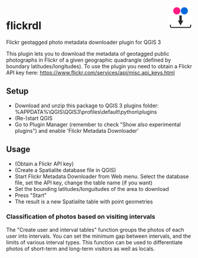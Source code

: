 <img align="right" src="icon.png" />

# flickrdl
Flickr geotagged photo metadata downloader plugin for QGIS 3

This plugin lets you to download the metadata of geotagged public photographs in Flickr of a given geographic quadrangle (defined by boundary latitudes/longitudes).
To use the plugin you need to obtain a Flickr API key here:
https://www.flickr.com/services/api/misc.api_keys.html

## Setup
- Download and unzip this package to QGIS 3 plugins folder:
%APPDATA%\QGIS\QGIS3\profiles\default\python\plugins
- (Re-)start QGIS
- Go to Plugin Manager (remember to check "Show also experimental plugins") and enable 'Flickr Metadata Downloader'

## Usage
- (Obtain a Flickr API key)
- (Create a Spatialite database file in QGIS)
- Start Flickr Metadata Downloader from Web menu. Select the database file, set the API key, change the table name (if you want)
- Set the bounding latitudes/longuitudes of the area to download
- Press "Start"
- The result is a new Spatialite table with point geometries

### Classification of photos based on visiting intervals
The "Create user and interval tables" function groups the photos of each user into intervals. 
You can set the minimum gap between intervals, and the limits of various interval types.
This function can be used to differentiate photos of short-term and long-term visitors as well as locals.

